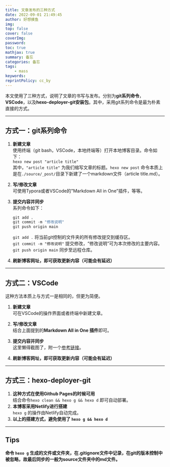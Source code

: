 ```yaml
---
title: 文章发布的三种方式
date: 2022-09-01 21:49:45
author: 好想摸鱼
img:
top: false
cover: false
coverImg:
password:
toc: true
mathjax: true
summary: 备忘
categories: 备忘
tags:
    - mass
keywords:
reprintPolicy: cc_by
---
```


本文使用了三种方式，说明了文章的书写与发布。分别为**git系列命令**，**VSCode**，以及**hexo-deployer-git安装包**。其中，采用git系列命令是最为朴素直接的方式。

---
## 方式一：git系列命令
1. **新建文章**  
   使用终端（git bash，VSCode，本地终端等）打开本地博客目录。命令如下：  
   `hexo new post "article title"`  
   其中，`"article title"` 为我们缩写文章的标题。`hexo new post` 命令本质上是在`./source/_post/`目录下新建了一个markdown文件（article title.md）。

2. **写/修改文章**  
   可使用Typora或者VSCode的"Markdown All in One"插件，等等。

3. **提交内容并同步**  
   系列命令如下：  
   ```python
   git add .
   git commit -m "修改说明"
   git push origin main
   ```  
   `git add .` 将当前git控制的文件夹的所有修改提交到缓存区。  
   `git commit -m "修改说明"` 提交修改，“修改说明”可为本次修改的主要内容。  
   `git push origin main` 同步至远程仓库。

4. **刷新博客网址，即可获取更新内容（可能会有延迟）**
 
---
## 方式二：VSCode
这种方法本质上与方式一是相同的，但更为简便。  
1. **新建文章**  
   可在VSCode的操作界面或者终端中新建文章。

2. **写/修改文章**     
   结合上面提到的**Markdown All in One 插件**即可。

3. **提交内容并同步**  
   这里懒得截图了，附一个[参考链接](https://blog.csdn.net/weixin_38023551/article/details/105785223)。

4. **刷新博客网址，即可获取更新内容（可能会有延迟）**

---
## 方式三：hexo-deployer-git
1. **这种方式在使用Github Pages的时候可用**  
   结合命令`hexo clean && hexo g && hexo d` 即可自动部署。
2. **本博客采用Netlify进行搭建**  
   `hexo g` 的操作由Netlify自动完成。
3. **以上的搭建方式，避免使用了 `hexo g && hexo d`**

---
## Tips
**命令 `hexo g` 生成的文件或文件夹，在.gitignore文件中记录，在git的版本控制中被忽略，故最后同步的一般为source文件夹中的md文件。**

